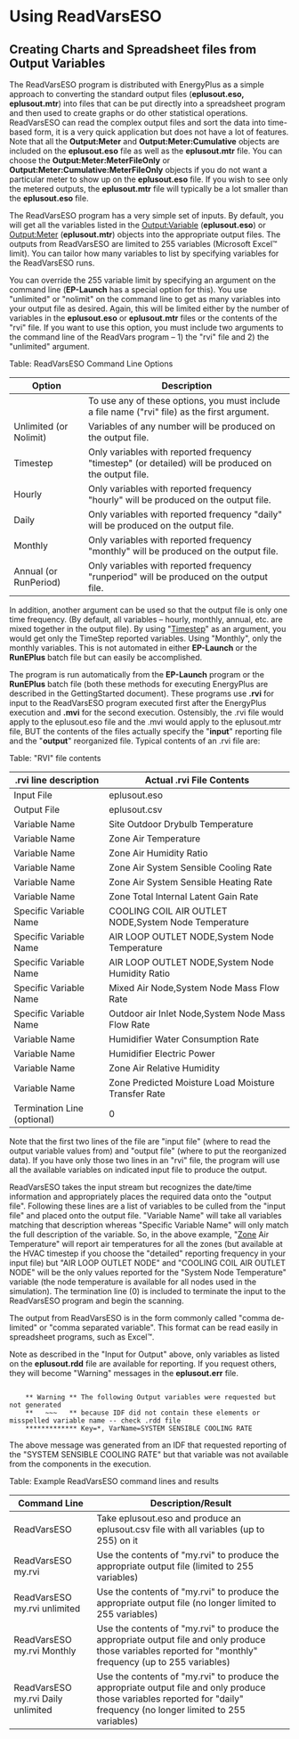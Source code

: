 # Using ReadVarsESO

## Creating Charts and Spreadsheet files from Output Variables

The ReadVarsESO program is distributed with EnergyPlus as a simple approach to converting the standard output files (**eplusout.eso, eplusout.mtr**) into files that can be put directly into a spreadsheet program and then used to create graphs or do other statistical operations. ReadVarsESO can read the complex output files and sort the data into time-based form, it is a very quick application but does not have a lot of features.  Note that all the **Output:Meter** and **Output:Meter:Cumulative** objects are included on the **eplusout.eso** file as well as the **eplusout.mtr** file.  You can choose the **Output:Meter:MeterFileOnly** or **Output:Meter:Cumulative:MeterFileOnly** objects if you do not want a particular meter to show up on the **eplusout.eso** file. If you wish to see only the metered outputs, the **eplusout.mtr** file will typically be a lot smaller than the **eplusout.eso** file.

The ReadVarsESO program has a very simple set of inputs. By default, you will get all the variables listed in the [Output:Variable](#outputvariable) (**eplusout.eso**) or [Output:Meter](#outputmeter-and-outputmetermeterfileonly) (**eplusout.mtr**) objects into the appropriate output files. The outputs from ReadVarsESO are limited to 255 variables (Microsoft Excel™ limit). You can tailor how many variables to list by specifying variables for the ReadVarsESO runs.

You can override the 255 variable limit by specifying an argument on the command line (**EP-Launch** has a special option for this). You use "unlimited" or "nolimit" on the command line to get as many variables into your output file as desired. Again, this will be limited either by the number of variables in the **eplusout.eso** or **eplusout.mtr** files or the contents of the "rvi" file. If you want to use this option, you must include two arguments to the command line of the ReadVars program – 1) the "rvi" file and 2) the "unlimited" argument.

Table: ReadVarsESO Command Line Options

Option|Description
------|-----------
<filename>|To use any of these options, you must include a file name ("rvi" file) as the first argument.
Unlimited (or Nolimit)|Variables of any number will be produced on the output file.
Timestep|Only variables with reported frequency "timestep" (or detailed) will be produced on the output file.
Hourly|Only variables with reported frequency "hourly"  will be produced on the output file.
Daily|Only variables with reported frequency "daily"  will be produced on the output file.
Monthly|Only variables with reported frequency "monthly"  will be produced on the output file.
Annual (or RunPeriod)|Only variables with reported frequency "runperiod"  will be produced on the output file.

In addition, another argument can be used so that the output file is only one time frequency. (By default, all variables – hourly, monthly, annual, etc. are mixed together in the output file). By using "[Timestep](#timestep)" as an argument, you would get only the TimeStep reported variables. Using "Monthly", only the monthly variables. This is not automated in either **EP-Launch** or the **RunEPlus** batch file but can easily be accomplished.

The program is run automatically from the **EP-Launch** program or the **RunEPlus** batch file (both these methods for executing EnergyPlus are described in the GettingStarted document). These programs use **<filename>.rvi** for input to the ReadVarsESO program executed first after the EnergyPlus execution and **<filename>.mvi** for the second execution. Ostensibly, the .rvi file would apply to the eplusout.eso file and the .mvi would apply to the eplusout.mtr file, BUT the contents of the files actually specify the "**input**" reporting file and the "**output**" reorganized file. Typical contents of an .rvi file are:

Table: "RVI" file contents

.rvi line description|Actual .rvi File Contents
---------------------|-------------------------
Input File|eplusout.eso
Output File|eplusout.csv
Variable Name|Site Outdoor Drybulb Temperature
Variable Name|Zone Air Temperature
Variable Name|Zone Air Humidity Ratio
Variable Name|Zone Air System Sensible Cooling Rate
Variable Name|Zone Air System Sensible Heating Rate
Variable Name|Zone Total Internal Latent Gain Rate
Specific Variable Name|COOLING COIL AIR OUTLET NODE,System Node Temperature
Specific Variable Name|AIR LOOP OUTLET NODE,System Node Temperature
Specific Variable Name|AIR LOOP OUTLET NODE,System Node Humidity Ratio
Specific Variable Name|Mixed Air Node,System Node Mass Flow Rate
Specific Variable Name|Outdoor air Inlet Node,System Node Mass Flow Rate
Variable Name|Humidifier Water Consumption Rate
Variable Name|Humidifier Electric Power
Variable Name|Zone Air Relative Humidity
Variable Name|Zone Predicted Moisture Load Moisture Transfer Rate
Termination Line (optional)|0

Note that the first two lines of the file are "input file" (where to read the output variable values from) and "output file" (where to put the reorganized data). If you have only those two lines in an "rvi" file, the program will use all the available variables on indicated input file to produce the output.

ReadVarsESO takes the input stream but recognizes the date/time information and appropriately places the required data onto the "output file". Following these lines are a list of variables to be culled from the "input file" and placed onto the output file. "Variable Name" will take all variables matching that description whereas "Specific Variable Name" will only match the full description of the variable. So, in the above example, "[Zone](#zone) Air Temperature" will report air temperatures for all the zones (but available at the HVAC timestep if you choose the "detailed" reporting frequency in your input file) but "AIR LOOP OUTLET NODE" and "COOLING COIL AIR OUTLET NODE" will be the only values reported for the "System Node Temperature" variable (the node temperature is available for all nodes used in the simulation). The termination line (0) is included to terminate the input to the ReadVarsESO program and begin the scanning.

The output from ReadVarsESO is in the form commonly called "comma de-limited" or "comma separated variable". This format can be read easily in spreadsheet programs, such as Excel™.

Note as described in the "Input for Output" above, only variables as listed on the **eplusout.rdd** file are available for reporting. If you request others, they will become "Warning" messages in the **eplusout.err** file.

~~~~~~~~~~~~~~~~~~~~

    ** Warning ** The following Output variables were requested but not generated
    **   ~~~   ** because IDF did not contain these elements or misspelled variable name -- check .rdd file
    ************* Key=*, VarName=SYSTEM SENSIBLE COOLING RATE
~~~~~~~~~~~~~~~~~~~~

The above message was generated from an IDF that requested reporting of the "SYSTEM SENSIBLE COOLING RATE" but that variable was not available from the components in the execution.

Table: Example ReadVarsESO command lines and results

Command Line|Description/Result
------------|------------------
ReadVarsESO|Take eplusout.eso and produce an eplusout.csv file with all variables (up to 255) on it
ReadVarsESO my.rvi|Use the contents of "my.rvi" to produce the appropriate output file (limited to 255 variables)
ReadVarsESO my.rvi unlimited|Use the contents of "my.rvi" to produce the appropriate output file (no longer limited to 255 variables)
ReadVarsESO my.rvi Monthly|Use the contents of "my.rvi" to produce the appropriate output file and only produce those variables reported for "monthly" frequency (up to 255 variables)
ReadVarsESO my.rvi Daily unlimited|Use the contents of "my.rvi" to produce the appropriate output file and only produce those variables reported for "daily" frequency (no longer limited to 255 variables)